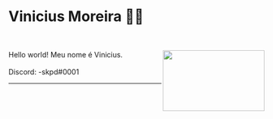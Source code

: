 # Vinicius Moreira 🧑‍💻
<br>
<p><img src="https://i.imgur.com/dVipEV8.gif" height="120px" width="200px" align="right">
Hello world! Meu nome é Vinicius.<br>
<br>Discord: -skpd#0001
</p>
<hr>
